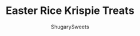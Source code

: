 ---
layout: ../../layouts/MarkdownPostLayout.astro
title: Easter Rice Krispie Treats
author: ShugarySweets
pubDate: 2020-02-24
description: "Put a colorful and tasty twist on an old classic with these Rice Krispie Treats this Easter!"
image_url: https://www.shugarysweets.com/wp-content/uploads/2020/02/untitledeasterricekrispietreats1.jpg
tags: ["Rice Krispie Treats","American"]
calories: 349
protein: 3
carbohydrates: 45
fats: 18
fiber: 3
ingredients: ["1 batch Rice Krispie Treats","1 package, 16 ounce, Ghirardelli White Chocolate melting wafers","10 marshmallow PEEPS","Sprinkles, colored sugar"]
serves: 10
time: "20 minutes"
prepTime: "20 minutes"
instructions: ["Start by making a batch of rice krispie treats. (or use 10 store bought krispie treats, unwrapped).","After letting the krispie treats set, remove from pan by lifting by the parchment paper. Place on a cutting board and cut in half horizontally, then cut rectangles to make 10 large treats. ","Melt white chocolate in a glass bowl in microwave according to package directions. I use Ghirardelli white chocolate melting wafers for best results.","Dunk one side of each rice krispie treat in the melted white chocolate (spreading evenly with an offset spatula if needed) and sprinkled with colored sanding sugar (or any pastel sprinkles) immediately. Place on parchment paper.","Attach one bunny PEEP to each with a dollop of melted white chocolate. Set and enjoy."]
nutrition: ["349 calories","45 grams carbohydrates","5 milligrams cholesterol","18 grams fat","3 grams fiber","3 grams protein","10 grams saturated fat","53 milligrams sodium","33 grams sugar","0 grams trans fat","6 grams unsaturated fat"]
---
